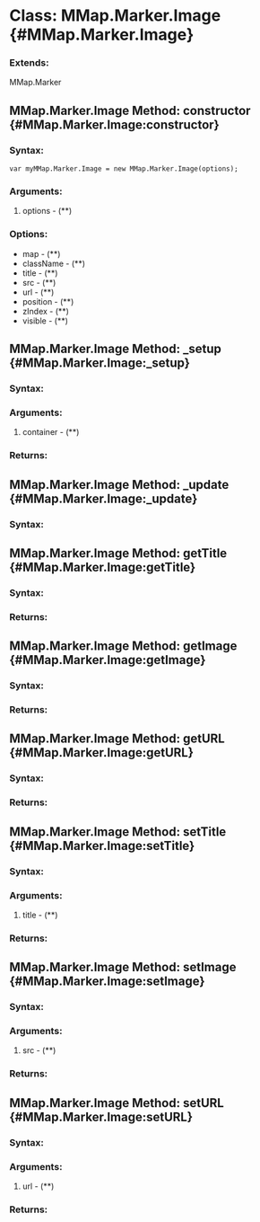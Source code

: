 Class: MMap.Marker.Image {#MMap.Marker.Image}
=======================================================



### Extends:

MMap.Marker




MMap.Marker.Image Method: constructor {#MMap.Marker.Image:constructor}
---------------------------------------------------------------------------------


### Syntax:

	var myMMap.Marker.Image = new MMap.Marker.Image(options);

### Arguments:

1. options - (**)

### Options:

* map - (**)
* className - (**)
* title - (**)
* src - (**)
* url - (**)
* position - (**)
* zIndex - (**)
* visible - (**)


MMap.Marker.Image Method: _setup {#MMap.Marker.Image:_setup}
-----------------------------------------------------------------------


### Syntax:



### Arguments:

1. container - (**)

### Returns:





MMap.Marker.Image Method: _update {#MMap.Marker.Image:_update}
-------------------------------------------------------------------------


### Syntax:




MMap.Marker.Image Method: getTitle {#MMap.Marker.Image:getTitle}
---------------------------------------------------------------------------


### Syntax:



### Returns:





MMap.Marker.Image Method: getImage {#MMap.Marker.Image:getImage}
---------------------------------------------------------------------------


### Syntax:



### Returns:





MMap.Marker.Image Method: getURL {#MMap.Marker.Image:getURL}
-----------------------------------------------------------------------


### Syntax:



### Returns:





MMap.Marker.Image Method: setTitle {#MMap.Marker.Image:setTitle}
---------------------------------------------------------------------------


### Syntax:



### Arguments:

1. title - (**)

### Returns:





MMap.Marker.Image Method: setImage {#MMap.Marker.Image:setImage}
---------------------------------------------------------------------------


### Syntax:



### Arguments:

1. src - (**)

### Returns:





MMap.Marker.Image Method: setURL {#MMap.Marker.Image:setURL}
-----------------------------------------------------------------------


### Syntax:



### Arguments:

1. url - (**)

### Returns:




